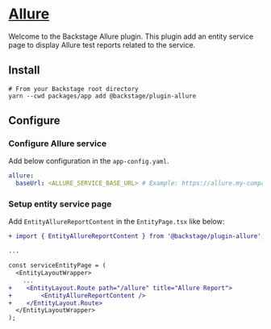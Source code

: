# [Allure](https://docs.qameta.io/allure/)

Welcome to the Backstage Allure plugin. This plugin add an entity service page to display Allure test reports related to the service.

## Install

```shell
# From your Backstage root directory
yarn --cwd packages/app add @backstage/plugin-allure
```

## Configure

### Configure Allure service

Add below configuration in the `app-config.yaml`.

```yaml
allure:
  baseUrl: <ALLURE_SERVICE_BASE_URL> # Example: https://allure.my-company.net or when running allure locally, http://localhost:5050/allure-docker-service
```

### Setup entity service page

Add `EntityAllureReportContent` in the `EntityPage.tsx` like below:

```diff
+ import { EntityAllureReportContent } from '@backstage/plugin-allure';

...

const serviceEntityPage = (
  <EntityLayoutWrapper>
    ...
+    <EntityLayout.Route path="/allure" title="Allure Report">
+        <EntityAllureReportContent />
+    </EntityLayout.Route>
  </EntityLayoutWrapper>
);
```
